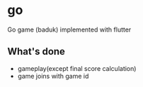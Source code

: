 # go
Go game (baduk) implemented with flutter

## What's done
  * gameplay(except final score calculation)
  * game joins with game id
